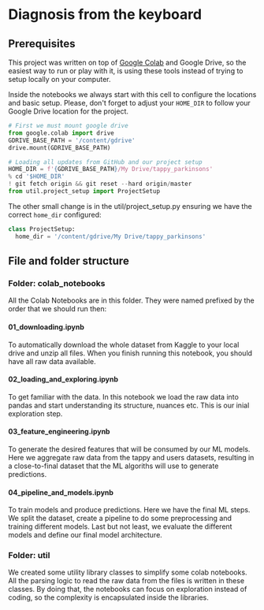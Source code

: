 # Diagnosis from the keyboard

## Prerequisites
This project was written on top of [Google Colab](https://colab.research.google.com) and Google Drive, so the easiest way to run or play with it, is using these tools instead of trying to setup locally on your computer.

Inside the notebooks we always start with this cell to configure the locations and basic setup.
Please, don't forget to adjust your `HOME_DIR` to follow your Google Drive location for the project.
```python
# First we must mount google drive 
from google.colab import drive
GDRIVE_BASE_PATH = '/content/gdrive'
drive.mount(GDRIVE_BASE_PATH)

# Loading all updates from GitHub and our project setup
HOME_DIR = f'{GDRIVE_BASE_PATH}/My Drive/tappy_parkinsons'
% cd '$HOME_DIR'
! git fetch origin && git reset --hard origin/master
from util.project_setup import ProjectSetup
```

The other small change is in the util/project_setup.py ensuring we have the correct `home_dir` configured:
```python
class ProjectSetup:
  home_dir = '/content/gdrive/My Drive/tappy_parkinsons'
```

## File and folder structure

### Folder: colab_notebooks
All the Colab Notebooks are in this folder. They were named prefixed by the order that we should run then:

#### 01_downloading.ipynb
To automatically download the whole dataset from Kaggle to your local drive and unzip all files. When you finish running this notebook, you should have all raw data available.

#### 02_loading_and_exploring.ipynb
To get familiar with the data. In this notebook we load the raw data into pandas and start understanding its structure, nuances etc. This is our inial exploration step.

#### 03_feature_engineering.ipynb
To generate the desired features that will be consumed by our ML models. Here we aggregate raw data from the tappy and users datasets, resulting in a close-to-final dataset that the ML algoriths will use to generate predictions.

#### 04_pipeline_and_models.ipynb
To train models and produce predictions. Here we have the final ML steps. We split the dataset, create a pipeline to do some preprocessing and training different models. Last but not least, we evaluate the different models and define our final model architecture.

### Folder: util
We created some utility library classes to simplify some colab notebooks. All the parsing logic to read the raw data from the files is written in these classes. By doing that, the notebooks can focus on exploration instead of coding, so the complexity is encapsulated inside the libraries.
